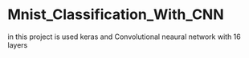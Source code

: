 # Mnist_Classification_With_CNN
in this project is used keras  and Convolutional neaural network  with 16 layers 
